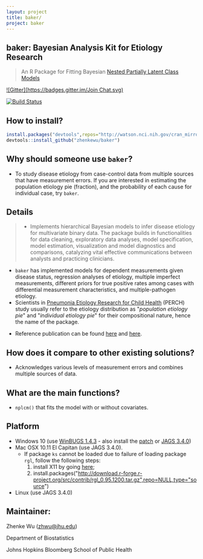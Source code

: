 ```yaml
---
layout: project
title: baker/
project: baker
---
```


**baker**: Bayesian Analysis Kit for Etiology Research
------
> An R Package for Fitting Bayesian [Nested Partially Latent Class Models](http://biostats.bepress.com/jhubiostat/paper276/) 

[![Gitter](https://badges.gitter.im/Join Chat.svg)](https://gitter.im/zhenkewu/baker?utm_source=badge&utm_medium=badge&utm_campaign=pr-badge&utm_content=badge)

[![Build Status](https://travis-ci.org/zhenkewu/baker.svg?branch=master)](https://travis-ci.org/zhenkewu/baker)

How to install?
--------------
~~~r
install.packages("devtools",repos="http://watson.nci.nih.gov/cran_mirror/")
devtools::install_github("zhenkewu/baker")
~~~

Why should someone use `baker`?
-------------------------------------

- To study disease etiology from case-control data from multiple sources that have measurement errors. If you are interested in estimating the population etiology pie (fraction), and the probability of each cause for individual case, try `baker`.

Details
-------------------------------------

> * Implements hierarchical Bayesian models to infer disease etiology for multivariate binary data. The package builds in functionalities for data cleaning, exploratory data analyses, model specification, model estimation, visualization and model diagnostics and comparisons, catalyzing vital effective communications between analysts and practicing clinicians. 
  * `baker` has implemented models for dependent measurements given disease status, regression analyses of etiology, multiple imperfect measurements, different priors for true positive rates among cases with differential measurement characteristics, and multiple-pathogen etiology.
  * Scientists in [Pneumonia Etiology Research for Child Health](http://www.jhsph.edu/research/centers-and-institutes/ivac/projects/perch/) (PERCH) study usually refer to the etiology distribution as "*population etiology pie*" and "*individual etiology pie*" for their compositional nature, hence the name of the package.
    
- Reference publication can be found [here](http://onlinelibrary.wiley.com/doi/10.1111/rssc.12101/abstract) and [here](http://biostats.bepress.com/jhubiostat/paper276/).

How does it compare to other existing solutions?
------------------------------------------------
- Acknowledges various levels of measurement errors and combines multiple sources
of data.

What are the main functions?
-----------------------------
- `nplcm()` that fits the model with or without covariates.

Platform
---------
* Windows 10 (use [WinBUGS 1.4.3](http://www.mrc-bsu.cam.ac.uk/software/bugs/the-bugs-project-winbugs/) - also install the [patch](http://www.mrc-bsu.cam.ac.uk/software/bugs/the-bugs-project-winbugs/the-bugs-project-winbugs-patches/) or [JAGS 3.4.0](http://mcmc-jags.sourceforge.net/))
* Mac OSX 10.11 El Capitan (use JAGS 3.4.0). 
    * If package `ks` cannot be loaded due to failure of loading package `rgl`, follow the following steps:
		1. install X11 by going [here](http://xquartz.macosforge.org/trac/wiki/X112.7.7);
        2. install.packages("http://download.r-forge.r-project.org/src/contrib/rgl_0.95.1200.tar.gz",repo=NULL,type="source")
* Linux (use JAGS 3.4.0)

Maintainer:
--------------------------

Zhenke Wu (zhwu@jhu.edu)

Department of Biostatistics

Johns Hopkins Bloomberg School of Public Health
